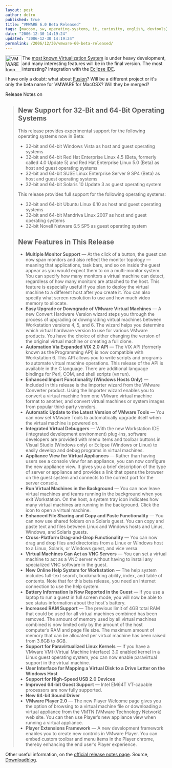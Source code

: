 ```yaml
---
layout: post
author: detro
published: true
title: "VMWARE 6.0 Beta Released"
tags: [macosx, sw, operating-systems, it, curiosity, english, devtools]
date: "2006-12-30 14:19:24"
updated: "2006-12-30 14:19:24"
permalink: /2006/12/30/vmware-60-beta-released/
---
```


<img src="http://h18000.www1.hp.com/products/servers/software/vmware/images/vmware-prodshot.gif" alt="VMWARE logo" align="left" width="50"/>
The <a href="http://www.vmware.com">most known Virtualization System</a> is under heavy development, and many interesting features will be in the final version. The most interesting? Integration with the <a href="http://www.eclipse.org">Eclipse IDE</a>.

I have only a doubt: what about <a href="http://www.detronizator.org/2006/12/22/vmware-fusion-beta-released/">Fusion</a>? Will be a different project or it's only the beta name for VMWARE for MacOSX? Will they be merged?

Release Notes on <!--more-->
<blockquote>
<h2>New Support for 32-Bit and 64-Bit Operating Systems</h2>

<p>This release provides experimental support for the following operating systems now in Beta:</p>

<p>
</p><ul> 
<li>32-bit and 64-bit Windows Vista as host and guest operating systems</li>
<li>32-bit and 64-bit Red Hat Enterprise Linux 4.5 (Beta, formerly called 4.0 Update 5) and Red Hat 
Enterprise Linux 5.0 (Beta) as host and guest operating systems</li>
<li>32-bit and 64-bit SUSE Linux Enterprise Server 9 SP4 (Beta) as host and guest operating systems</li>
<li>32-bit and 64-bit Solaris 10 Update 3 as guest operating system</li>
</ul>

<p>This release provides full support for the following operating systems:</p>

<ul>
<li>32-bit and 64-bit Ubuntu Linux 6.10 as host and guest operating systems</li>
<li>32-bit and 64-bit Mandriva Linux 2007 as host and guest operating systems</li>
<li>32-bit Novell Netware 6.5 SP5 as guest operating system</li>
</ul>

<p>
<a name="features"></a>
</p><h2>New Features in This Release</h2>

<p>
</p><ul> 

<li><strong>Multiple Monitor Support</strong> — At the click of a button, the guest can now 
span monitors and also reflect the monitor topology — meaning that applications, task bars, and 
so on inside the guest appear as you would expect them to on a multi-monitor system. You can specify how many 
monitors a virtual machine can detect, regardless of how many monitors are attached to the host. This feature 
is especially useful if you plan to deploy the virtual machine to a different host after you create it. You can also 
specify what screen resolution to use and how much video memory to allocate. </li>

<li><strong>Easy Upgrade or Downgrade of VMware Virtual Machines</strong> — A new Convert Hardware Version wizard 
steps you through the process of upgrading or downgrading virtual machines between Workstation versions 4, 5, and 6.
The  wizard helps you determine which virtual hardware version to use for various VMware products. You have the 
choice of either changing the version of the original virtual machine or creating a full clone.</li>
<li><strong>Automation Via Expanded VIX 2.0 API</strong> — The VIX API (formerly known as the Programming API) 
is now compatible with Workstation 6. This API allows you to write scripts and programs to automate virtual 
machine operations. This release of the API is available in the C language. There are additional language 
bindings for Perl, COM, and shell scripts (<tt>vmrun</tt>).</li> 
<li><strong><!-- Physical-to-Virtual Conversion and  -->Enhanced Import Functionality (Windows Hosts Only)</strong> — 
Included in this release is the Importer wizard from the VMware Converter product. Using the Importer wizard 
enables you to <!-- convert a physical Windows machine into a virtual machine,  -->convert a virtual machine from one 
VMware virtual machine format to another, and convert virtual machines or system images from popular third-party vendors.</li>
<li><strong>Automatic Update to the Latest Version of VMware Tools</strong> — You can now set 
VMware Tools to automatically upgrade itself when the virtual machine is powered on.</li>

<li><strong>Integrated Virtual Debuggers</strong> — With the new Workstation IDE (integrated 
development environment) plug-ins, software developers are provided with menu 
items and toolbar buttons in Visual Studio (Windows only) or Eclipse (Windows 
or Linux) to easily develop and debug programs in virtual machines.</li> 
<li><strong>Appliance View for Virtual Appliances</strong> — Rather than having users see a
console view for an appliance, you can now configure the new appliance view. It gives 
you a brief description of the type of server or appliance and provides a link that opens 
the browser on the guest system and connects to the correct port for the server console.</li>
<li><strong>Run Virtual Machines in the Background</strong> — You can now leave virtual 
machines and teams running in the background when you exit Workstation. On the host, a 
system tray icon indicates how many virtual machines are running in the background. Click 
the icon to open a virtual machine.</li>
<li><strong>Enhanced File Sharing and Copy and Paste Functionality</strong> — You can now use 
shared folders on a Solaris guest. You can copy and paste text and files between Linux and 
Windows hosts and Linus, Windows, and Solaris guests.</li>
<li><strong>Cross-Platform Drag-and-Drop Functionality</strong> — You can now drag and drop files 
and directories from a Linux or Windows host to a Linux, Solaris, or Windows guest, and vice versa.</li>

<li><strong>Virtual Machines Can Act as VNC Servers</strong> — You can set a virtual machine 
to act as a VNC server without having to install any specialized VNC software in the 
guest. </li>
<li><strong>New Online Help System for Workstation</strong> — The help system includes full-text search, bookmarking ability, index, and table of contents.
Note that for this beta release, you need an Internet connection to use the help system. </li>
<li><strong>Battery Information Is Now Reported in the Guest</strong> — If you use a laptop to 
run a guest in full screen mode, you will now be able to see status information about the 
host's battery. </li>
<li><strong>Increased RAM Support</strong> — The previous limit of 4GB total RAM that could be 
used for all virtual machines combined has been removed. The amount of memory used 
by all virtual machines combined is now limited only by the amount of the host 
computer’s RAM and page file size. The maximum amount of memory that can be allocated per virtual 
machine has been raised from 3.6GB to 8GB.</li>
<li><strong>Support for Paravirtualized Linux Kernels</strong> — If you have a VMware VMI 
(Virtual Machine Interface) 3.0 enabled kernel in a Linux guest operating system, you can now 
enable paravirtual support in the virtual machine.</li>

<li><strong>User Interface for Mapping a Virtual Disk to a Drive Letter on the Windows Host</strong></li>
<li><strong>Support for High-Speed USB 2.0 Devices</strong></li>
<li><strong>Improved 64-bit Guest Support</strong> — Intel EM64T VT-capable processors are now 
fully supported.</li>
<li><strong>New 64-bit Sound Driver</strong></li>
<li><strong>VMware Player 2.0</strong> — The new Player Welcome page  
gives you the option of browsing to a virtual machine file or downloading a virtual 
appliance from the VMTN (VMware Technology Network) web site. You can then use 
Player’s new appliance view when running a virtual appliance.</li>
<li><strong>Player Extensions Framework</strong> — A new development framework enables you 
to create new controls in VMware Player. You can embed custom toolbar and menu items in the 
Player chrome, thereby enhancing the end user’s Player experience.</li>
</ul></blockquote>

Other useful information, on the <a href="http://www.vmware.com/products/beta/ws/releasenotes_ws60_beta.html">official release notes page</a>.
Source, <a href="http://www.downloadblog.it/post/3074/vmware-60-beta">Downloadblog</a>.
